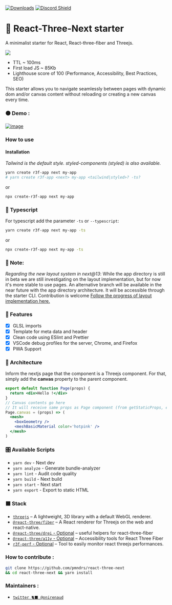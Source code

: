 [![Downloads](https://img.shields.io/npm/dt/create-r3f-app.svg?style=flat&colorA=000000&colorB=000000)](https://www.npmjs.com/package/create-r3f-app) [![Discord Shield](https://img.shields.io/discord/740090768164651008?style=flat&colorA=000000&colorB=000000&label=discord&logo=discord&logoColor=ffffff)](https://discord.gg/ZZjjNvJ)

# :japanese_castle: React-Three-Next starter

A minimalist starter for React, React-three-fiber and Threejs.

![](https://user-images.githubusercontent.com/2223602/192515435-a3d2c1bb-b79a-428e-92e5-f44c97a54bf7.jpg)

- TTL ~ 100ms
- First load JS ~ 85Kb
- Lighthouse score of 100 (Performance, Accessibility, Best Practices, SEO)

This starter allows you to navigate seamlessly between pages with dynamic dom and/or canvas content without reloading or creating a new canvas every time.

### ⚫ Demo :

[![image](https://user-images.githubusercontent.com/2223602/192515587-eac9e26b-d691-4496-a614-85729764b6b0.jpg)](https://react-three-next.vercel.app/)

### How to use

#### Installation

_Tailwind is the default style. styled-components (styled) is also available._

```sh
yarn create r3f-app next my-app
# yarn create r3f-app <next> my-app <tailwind|styled>? -ts?
```

or

```sh
npx create-r3f-app next my-app
```

### :passport_control: Typescript

For typescript add the parameter `-ts` or `--typescript`:

```sh
yarn create r3f-app next my-app -ts
```

or

```sh
npx create-r3f-app next my-app -ts
```

### :memo: Note:

_Regarding the new layout system in next@13_:
While the app directory is still in beta we are still investigating on the layout implementation, but for now it's more stable to use pages.
An alternative branch will be available in the near future with the app directory architecture. It will be accessible through the starter CLI. Contribution is welcome
[Follow the progress of layout implementation here.](https://github.com/pmndrs/react-three-next/issues/103)

### :mount_fuji: Features

- [x] GLSL imports
- [x] Template for meta data and header
- [x] Clean code using ESlint and Prettier
- [x] VSCode debug profiles for the server, Chrome, and Firefox
- [x] PWA Support

### :bullettrain_side: Architecture

Inform the nextjs page that the component is a Threejs component. For that, simply add the **canvas** property to the parent component.

```jsx
export default function Page(props) {
  return <div>Hello !</div>
}
// Canvas contents go here
// It will receive same props as Page component (from getStaticProps, etc.)
Page.canvas = (props) => (
  <mesh>
    <boxGeometry />
    <meshBasicMaterial color='hotpink' />
  </mesh>
)
```

### :control_knobs: Available Scripts

- `yarn dev` - Next dev
- `yarn analyze` - Generate bundle-analyzer
- `yarn lint` - Audit code quality
- `yarn build` - Next build
- `yarn start` - Next start
- `yarn export` - Export to static HTML

### ⬛ Stack

- [`threejs`](https://github.com/mrdoob/three.js/) &ndash; A lightweight, 3D library with a default WebGL renderer.
- [`@react-three/fiber`](https://github.com/pmndrs/react-three-fiber) &ndash; A React renderer for Threejs on the web and react-native.
- [`@react-three/drei` - Optional](https://github.com/pmndrs/drei) &ndash; useful helpers for react-three-fiber
- [`@react-three/a11y` - Optional](https://github.com/pmndrs/react-three-a11y/) &ndash; Accessibility tools for React Three Fiber
- [`r3f-perf` - Optional](https://github.com/RenaudRohlinger/r3f-perf) &ndash; Tool to easily monitor react threejs performances.

### How to contribute :

```bash
git clone https://github.com/pmndrs/react-three-next
&& cd react-three-next && yarn install
```

### Maintainers :

- [`twitter 🐈‍⬛ @onirenaud`](https://twitter.com/onirenaud)
